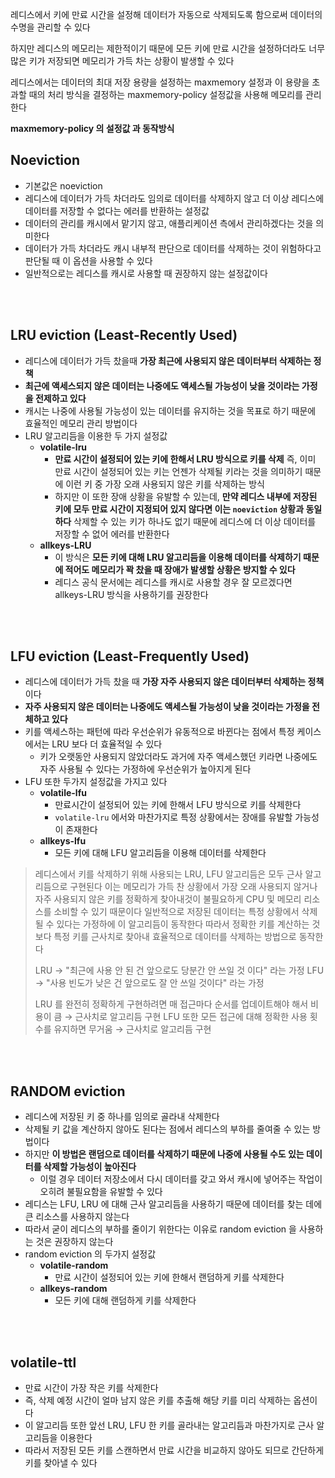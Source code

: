 레디스에서 키에 만료 시간을 설정해 데이터가 자동으로 삭제되도록 함으로써 데이터의 수명을 관리할 수 있다

하지만 레디스의 메모리는 제한적이기 때문에 모든 키에 만료 시간을 설정하더라도 너무 많은 키가 저장되면 메모리가 가득 차는 상황이 발생할 수 있다

레디스에서는 데이터의 최대 저장 용량을 설정하는 maxmemory 설정과 이 용량을 초과할 때의 처리 방식을 결정하는 maxmemory-policy 설정값을 사용해 메모리를 관리한다

**maxmemory-policy 의 설정값 과 동작방식**

## Noeviction

- 기본값은 noeviction
- 레디스에 데이터가 가득 차더라도 임의로 데이터를 삭제하지 않고 더 이상 레디스에 데이터를 저장할 수 없다는 에러를 반환하는 설정값
- 데이터의 관리를 캐시에서 맡기지 않고, 애플리케이션 측에서 관리하겠다는 것을 의미한다
- 데이터가 가득 차더라도 캐시 내부적 판단으로 데이터를 삭제하는 것이 위험하다고 판단될 때 이 옵션을 사용할 수 있다
- 일반적으로는 레디스를 캐시로 사용할 때 권장하지 않는 설정값이다

</br>
</br>

## LRU eviction (Least-Recently Used)

- 레디스에 데이터가 가득 찼을때 **가장 최근에 사용되지 않은 데이터부터 삭제하는 정책**
- **최근에 액세스되지 않은 데이터는 나중에도 액세스될 가능성이 낮을 것이라는 가정을 전제하고 있다**
- 캐시는 나중에 사용될 가능성이 있는 데이터를 유지하는 것을 목표로 하기 때문에 효율적인 메모리 관리 방법이다
- LRU 알고리듬을 이용한 두 가지 설정값
  - **volatile-lru**
    - **만료 시간이 설정되어 있는 키에 한해서 LRU 방식으로 키를 삭제** 즉, 이미 만료 시간이 설정되어 있는 키는 언젠가 삭제될 키라는 것을 의미하기 때문에 이런 키 중 가장 오래 사용되지 않은 키를 삭제하는 방식
    - 하지만 이 또한 장애 상황을 유발할 수 있는데, **만약 레디스 내부에 저장된 키에 모두 만료 시간이 지정되어 있지 않다면 이는 `noeviction` 상황과 동일하다** 삭제할 수 있는 키가 하나도 없기 때문에 레디스에 더 이상 데이터를 저장할 수 없어 에러를 반환한다
  - **allkeys-LRU**
    - 이 방식은 **모든 키에 대해 LRU 알고리듬을 이용해 데이터를 삭제하기 때문에 적어도 메모리가 꽉 찼을 때 장애가 발생할 상황은 방지할 수 있다**
    - 레디스 공식 문서에는 레디스를 캐시로 사용할 경우 잘 모르겠다면 allkeys-LRU 방식을 사용하기를 권장한다

</br>
</br>

## LFU eviction (Least-Frequently Used)

- 레디스에 데이터가 가득 찼을 때 **가장 자주 사용되지 않은 데이터부터 삭제하는 정책**이다
- **자주 사용되지 않은 데이터는 나중에도 액세스될 가능성이 낮을 것이라는 가정을 전체하고 있다**
- 키를 액세스하는 패턴에 따라 우선순위가 유동적으로 바뀐다는 점에서 특정 케이스에서는 LRU 보다 더 효율적일 수 있다
  - 키가 오랫동안 사용되지 않았더라도 과거에 자주 액세스했던 키라면 나중에도 자주 사용될 수 있다는 가정하에 우선순위가 높아지게 된다
- LFU 또한 두가지 설정값을 가지고 있다
  - **volatile-lfu**
    - 만료시간이 설정되어 있는 키에 한해서 LFU 방식으로 키를 삭제한다
    - `volatile-lru` 에서와 마찬가지로 특정 상황에서는 장애를 유발할 가능성이 존재한다
  - **allkeys-lfu**
    - 모든 키에 대해 LFU 알고리듬을 이용해 데이터를 삭제한다

> 레디스에서 키를 삭제하기 위해 사용되는 LRU, LFU 알고리듬은 모두 근사 알고리듬으로 구현된다
> 이는 메모리가 가득 찬 상황에서 가장 오래 사용되지 않거나 자주 사용되지 않은 키를 정확하게 찾아내것이 불필요하게 CPU 및 메모리 리소스를 소비할 수 있기 때문이다
> 일반적으로 저장된 데이터는 특정 상황에서 삭제될 수 있다는 가정하에 이 알고리듬이 동작한다
> 따라서 정확한 키를 계산하는 것보다 특정 키를 근사치로 찾아내 효율적으로 데이터를 삭제하는 방법으로 동작한다
>
> LRU → "최근에 사용 안 된 건 앞으로도 당분간 안 쓰일 것 이다" 라는 가정
> LFU → "사용 빈도가 낮은 건 앞으로도 잘 안 쓰일 것이다" 라는 가정
>
> LRU 를 완전히 정확하게 구현하려면 매 접근마다 순서를 업데이트해야 해서 비용이 큼 → 근사치로 알고리듬 구현
> LFU 또한 모든 접근에 대해 정확한 사용 횟수를 유지하면 무거움 → 근사치로 알고리듬 구현

</br>
</br>

## RANDOM eviction

- 레디스에 저장된 키 중 하나를 임의로 골라내 삭제한다
- 삭제될 키 값을 계산하지 않아도 된다는 점에서 레디스의 부하를 줄여줄 수 있는 방법이다
- 하지만 **이 방법은 랜덤으로 데이터를 삭제하기 때문에 나중에 사용될 수도 있는 데이터를 삭제할 가능성이 높아진다**
  - 이럴 경우 데이터 저장소에서 다시 데이터를 갖고 와서 캐시에 넣어주는 작업이 오히려 불필요함을 유발할 수 있다
- 레디스는 LFU, LRU 에 대해 근사 알고리듬을 사용하기 때문에 데이터를 찾는 데에 큰 리소스를 사용하지 않는다
- 따라서 굳이 레디스의 부하를 줄이기 위한다는 이유로 random eviction 을 사용하는 것은 권장하지 않는다
- random eviction 의 두가지 설정값
  - **volatile-random**
    - 만료 시간이 설정되어 있는 키에 한해서 랜덤하게 키를 삭제한다
  - **allkeys-random**
    - 모든 키에 대해 랜덤하게 키를 삭제한다

</br>
</br>

## volatile-ttl

- 만료 시간이 가장 작은 키를 삭제한다
- 즉, 삭제 예정 시간이 얼마 남지 않은 키를 추출해 해당 키를 미리 삭제하는 옵션이다
- 이 알고리듬 또한 앞선 LRU, LFU 한 키를 골라내는 알고리듬과 마찬가지로 근사 알고리듬을 이용한다
- 따라서 저장된 모든 키를 스캔하면서 만료 시간을 비교하지 않아도 되므로 간단하게 키를 찾아낼 수 있다
